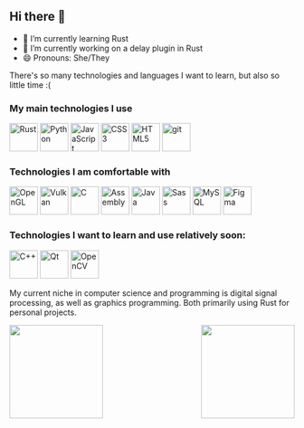 ## Hi there 👋

<!--
Here are some ideas to get you started:

- 🔭 I’m currently working on ...
- 🌱 I’m currently learning ...
- 👯 I’m looking to collaborate on ...
- 🤔 I’m looking for help with ...
- 💬 Ask me about ...
- 📫 How to reach me: ...
- 😄 Pronouns: ...
- ⚡ Fun fact: ...
-->

- 🌱 I’m currently learning Rust
- 🔭 I’m currently working on a delay plugin in Rust
- 😄 Pronouns: She/They

There's so many technologies and languages I want to learn, but also so little time :(

### My main technologies I use

<a href="https://www.rust-lang.org/" target="_blank" title="Rust"><img src="https://github.com/get-icon/geticon/raw/master/icons/rust.svg" alt="Rust" width="50px" height="50px"></a>
<a href="https://www.python.org/" target="_blank" title="Python"><img src="https://github.com/get-icon/geticon/raw/master/icons/python.svg" alt="Python" width="50px" height="50px"></a>
<a href="https://developer.mozilla.org/en-US/docs/Web/JavaScript" target="_blank" title="JavaScript"><img src="https://github.com/get-icon/geticon/raw/master/icons/javascript.svg" alt="JavaScript" width="50px" height="50px"></a>
<a href="https://www.w3.org/TR/CSS/" target="_blank" title="CSS3"><img src="https://github.com/get-icon/geticon/raw/master/icons/css-3.svg" alt="CSS3" width="50px" height="50px"></a>
<a href="https://www.w3.org/TR/html5/" target="_blank" title="HTML5"><img src="https://github.com/get-icon/geticon/raw/master/icons/html-5.svg" alt="HTML5" width="50px" height="50px"></a>
<a href="https://git-scm.com/" target="_blank" title="git"><img src="https://github.com/get-icon/geticon/raw/master/icons/git.svg" alt="git" width="50px" height="50px"></a>

### Technologies I am comfortable with

<a href="https://www.opengl.org/" target="_blank" title="OpenGL"><img src="https://github.com/get-icon/geticon/raw/master/icons/opengl.svg" alt="OpenGL" width="50px" height="50px"></a>
<a href="https://www.vulkan.org/" target="_blank" title="Vulkan"><img src="https://github.com/get-icon/geticon/raw/master/icons/vulkan.svg" alt="Vulkan" width="50px" height="50px"></a>
<a href="https://en.wikipedia.org/wiki/C_(programming_language)" target="_blank" title="C"><img src="https://github.com/get-icon/geticon/raw/master/icons/c.svg" alt="C" width="50px" height="50px"></a>
<a href="https://en.wikipedia.org/wiki/Assembly_language" target="_blank" title="Assembly"><img src="https://github.com/get-icon/geticon/raw/master/icons/assembly.svg" alt="Assembly" width="50px" height="50px"></a>
<a href="https://www.java.com/" target="_blank" title="Java"><img src="https://github.com/get-icon/geticon/raw/master/icons/java.svg" alt="Java" width="50px" height="50px"></a>
<a href="https://sass-lang.com/" target="_blank" title="Sass"><img src="https://github.com/get-icon/geticon/raw/master/icons/sass.svg" alt="Sass" width="50px" height="50px"></a>
<a href="https://www.mysql.com/" target="_blank" title="MySQL"><img src="https://github.com/get-icon/geticon/raw/master/icons/mysql.svg" alt="MySQL" width="50px" height="50px"></a>
<a href="https://www.figma.com/" target="_blank" title="Figma"><img src="https://github.com/get-icon/geticon/raw/master/icons/figma.svg" alt="Figma" width="50px" height="50px"></a>

### Technologies I want to learn and use relatively soon:

<a href="https://isocpp.org/" title="C++"><img src="https://github.com/get-icon/geticon/raw/master/icons/c-plusplus.svg" alt="C++" width="50px" height="50px"></a>
<a href="https://www.qt.io/" title="Qt"><img src="https://github.com/get-icon/geticon/raw/master/icons/qt.svg" alt="Qt" width="50px" height="50px"></a>
<a href="https://www.qt.io/" title="OpenCV"><img src="https://github.com/get-icon/geticon/raw/master/icons/opencv.svg" alt="OpenCV" width="50px" height="50px"></a>



My current niche in computer science and programming is digital signal processing, as well as graphics programming. Both primarily using Rust for personal projects.

<img align="left" src="https://github-readme-stats.vercel.app/api?username=awallenfang&show_icons=true&theme=jolly" height="165vh"/>
<img align="right" src="https://github-readme-stats.vercel.app/api/top-langs/?username=awallenfang&layout=compact&theme=jolly" height="165vh"/>
